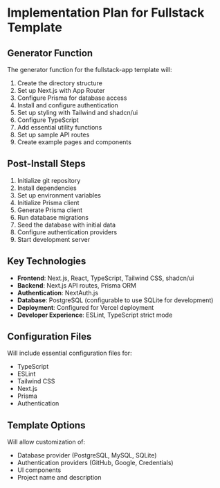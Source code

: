 # Implementation Plan for Fullstack Template

## Generator Function

The generator function for the fullstack-app template will:

1. Create the directory structure
2. Set up Next.js with App Router
3. Configure Prisma for database access
4. Install and configure authentication
5. Set up styling with Tailwind and shadcn/ui
6. Configure TypeScript
7. Add essential utility functions
8. Set up sample API routes
9. Create example pages and components

## Post-Install Steps

1. Initialize git repository
2. Install dependencies
3. Set up environment variables
4. Initialize Prisma client
5. Generate Prisma client
6. Run database migrations
7. Seed the database with initial data
8. Configure authentication providers
9. Start development server

## Key Technologies

- **Frontend**: Next.js, React, TypeScript, Tailwind CSS, shadcn/ui
- **Backend**: Next.js API routes, Prisma ORM
- **Authentication**: NextAuth.js
- **Database**: PostgreSQL (configurable to use SQLite for development)
- **Deployment**: Configured for Vercel deployment
- **Developer Experience**: ESLint, TypeScript strict mode

## Configuration Files

Will include essential configuration files for:
- TypeScript
- ESLint
- Tailwind CSS
- Next.js
- Prisma
- Authentication

## Template Options

Will allow customization of:
- Database provider (PostgreSQL, MySQL, SQLite)
- Authentication providers (GitHub, Google, Credentials)
- UI components
- Project name and description